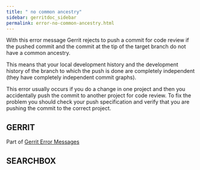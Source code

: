 ```yaml
---
title: " no common ancestry"
sidebar: gerritdoc_sidebar
permalink: error-no-common-ancestry.html
---
```

With this error message Gerrit rejects to push a commit for code review
if the pushed commit and the commit at the tip of the target branch do
not have a common ancestry.

This means that your local development history and the development
history of the branch to which the push is done are completely
independent (they have completely independent commit graphs).

This error usually occurs if you do a change in one project and then you
accidentally push the commit to another project for code review. To fix
the problem you should check your push specification and verify that you
are pushing the commit to the correct project.

## GERRIT

Part of [Gerrit Error Messages](error-messages.html)

## SEARCHBOX

